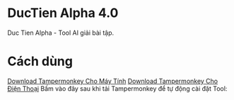 # DucTien Alpha 4.0
Duc Tien Alpha - Tool AI giải bài tập.

# **Cách dùng**

[Download Tampermonkey Cho Máy Tính](https://chromewebstore.google.com/detail/tampermonkey/dhdgffkkebhmkfjojejmpbldmpobfkfo)
[Download Tampermonkey Cho Điện Thoại](https://chromewebstore.google.com/detail/tampermonkey/dhdgffkkebhmkfjojejmpbldmpobfkfo)
Bấm vào đây sau khi tải Tampermonkey để tự động cài đặt Tool:
